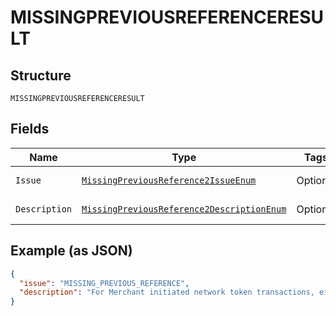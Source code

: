 
# MISSINGPREVIOUSREFERENCERESULT

## Structure

`MISSINGPREVIOUSREFERENCERESULT`

## Fields

| Name | Type | Tags | Description | Getter | Setter |
|  --- | --- | --- | --- | --- | --- |
| `Issue` | [`MissingPreviousReference2IssueEnum`](../../doc/models/missing-previous-reference-2-issue-enum.md) | Optional | - | MissingPreviousReference2IssueEnum getIssue() | setIssue(MissingPreviousReference2IssueEnum issue) |
| `Description` | [`MissingPreviousReference2DescriptionEnum`](../../doc/models/missing-previous-reference-2-description-enum.md) | Optional | - | MissingPreviousReference2DescriptionEnum getDescription() | setDescription(MissingPreviousReference2DescriptionEnum description) |

## Example (as JSON)

```json
{
  "issue": "MISSING_PREVIOUS_REFERENCE",
  "description": "For Merchant initiated network token transactions, either the payment_source.card.stored_credential.previous_network_transaction_reference or payment_source.card.stored_credential.previous_transaction_reference must be included in the request."
}
```

